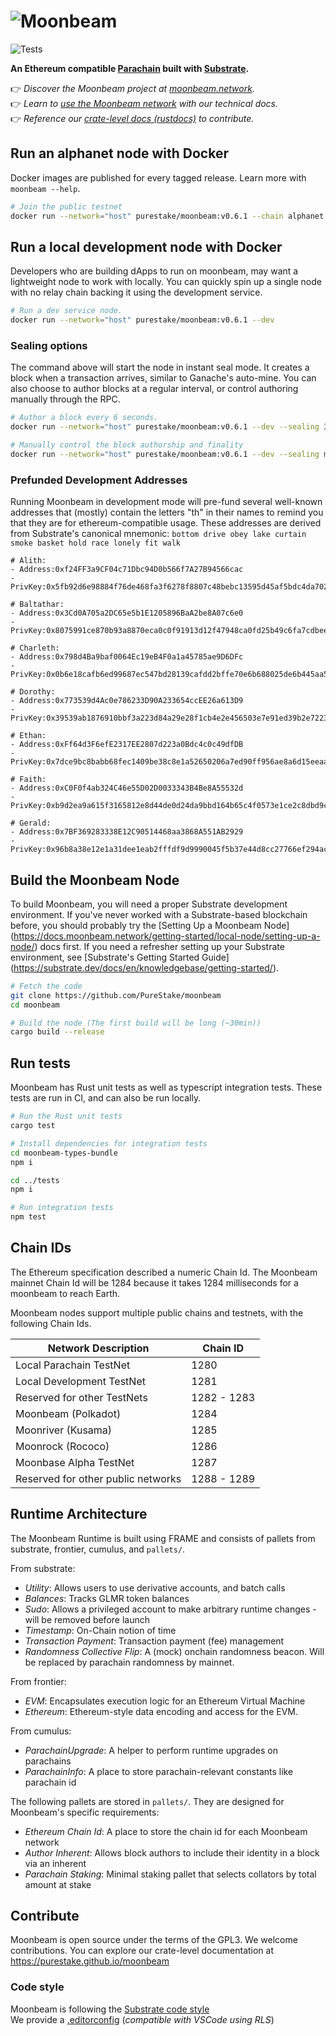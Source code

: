 # ![Moonbeam](media/1.jpg)

![Tests](https://github.com/PureStake/moonbeam/workflows/Release/badge.svg)

**An Ethereum compatible [Parachain](https://polkadot.network/technology/) built with [Substrate](https://substrate.dev).**

👉 _Discover the Moonbeam project at [moonbeam.network](https://moonbeam.network)._<br>
👉 _Learn to [use the Moonbeam network](https://docs.moonbeam.network/) with our technical docs._<br>
👉 _Reference our [crate-level docs (rustdocs)](https://purestake.github.io) to contribute._

## Run an alphanet node with Docker

Docker images are published for every tagged release. Learn more with `moonbeam --help`.

```bash
# Join the public testnet
docker run --network="host" purestake/moonbeam:v0.6.1 --chain alphanet
```

## Run a local development node with Docker

Developers who are building dApps to run on moonbeam, may want a lightweight node to work with
locally. You can quickly spin up a single node with no relay chain backing it using the development
service.

```bash
# Run a dev service node.
docker run --network="host" purestake/moonbeam:v0.6.1 --dev
```

### Sealing options

The command above will start the node in instant seal mode. It creates a block when a transaction arrives, similar to Ganache's auto-mine. You can also choose to author blocks at a regular interval, or control authoring manually through the RPC.

```bash
# Author a block every 6 seconds.
docker run --network="host" purestake/moonbeam:v0.6.1 --dev --sealing 3000

# Manually control the block authorship and finality
docker run --network="host" purestake/moonbeam:v0.6.1 --dev --sealing manual
```

### Prefunded Development Addresses

Running Moonbeam in development mode will pre-fund several well-known addresses that (mostly) contain the letters "th" in their names to remind you that they are for ethereum-compatible usage. These addresses are derived from
Substrate's canonical mnemonic: `bottom drive obey lake curtain smoke basket hold race lonely fit walk`

```
# Alith:
- Address:0xf24FF3a9CF04c71Dbc94D0b566f7A27B94566cac
- PrivKey:0x5fb92d6e98884f76de468fa3f6278f8807c48bebc13595d45af5bdc4da702133

# Baltathar:
- Address:0x3Cd0A705a2DC65e5b1E1205896BaA2be8A07c6e0
- PrivKey:0x8075991ce870b93a8870eca0c0f91913d12f47948ca0fd25b49c6fa7cdbeee8b

# Charleth:
- Address:0x798d4Ba9baf0064Ec19eB4F0a1a45785ae9D6DFc
- PrivKey:0x0b6e18cafb6ed99687ec547bd28139cafdd2bffe70e6b688025de6b445aa5c5b

# Dorothy:
- Address:0x773539d4Ac0e786233D90A233654ccEE26a613D9
- PrivKey:0x39539ab1876910bbf3a223d84a29e28f1cb4e2e456503e7e91ed39b2e7223d68

# Ethan:
- Address:0xFf64d3F6efE2317EE2807d223a0Bdc4c0c49dfDB
- PrivKey:0x7dce9bc8babb68fec1409be38c8e1a52650206a7ed90ff956ae8a6d15eeaaef4

# Faith:
- Address:0xC0F0f4ab324C46e55D02D0033343B4Be8A55532d
- PrivKey:0xb9d2ea9a615f3165812e8d44de0d24da9bbd164b65c4f0573e1ce2c8dbd9c8df

# Gerald:
- Address:0x7BF369283338E12C90514468aa3868A551AB2929
- PrivKey:0x96b8a38e12e1a31dee1eab2fffdf9d9990045f5b37e44d8cc27766ef294acf18
```

## Build the Moonbeam Node

To build Moonbeam, you will need a proper Substrate development environment. If you've never worked
with a Substrate-based blockchain before, you should probably try the [Setting Up a Moonbeam Node]
(https://docs.moonbeam.network/getting-started/local-node/setting-up-a-node/) docs first. If you
need a refresher setting up your Substrate environment, see [Substrate's Getting Started Guide]
(https://substrate.dev/docs/en/knowledgebase/getting-started/).

```bash
# Fetch the code
git clone https://github.com/PureStake/moonbeam
cd moonbeam

# Build the node (The first build will be long (~30min))
cargo build --release
```

## Run tests

Moonbeam has Rust unit tests as well as typescript integration tests. These tests are run in CI, and can also be run locally.

```bash
# Run the Rust unit tests
cargo test
```

```bash
# Install dependencies for integration tests
cd moonbeam-types-bundle
npm i

cd ../tests
npm i

# Run integration tests
npm test
```

## Chain IDs

The Ethereum specification described a numeric Chain Id. The Moonbeam mainnet Chain Id will be 1284
because it takes 1284 milliseconds for a moonbeam to reach Earth.

Moonbeam nodes support multiple public chains and testnets, with the following Chain Ids.

| Network Description                | Chain ID    |
| ---------------------------------- | ----------- |
| Local Parachain TestNet            | 1280        |
| Local Development TestNet          | 1281        |
| Reserved for other TestNets        | 1282 - 1283 |
| Moonbeam (Polkadot)                | 1284        |
| Moonriver (Kusama)                 | 1285        |
| Moonrock (Rococo)                  | 1286        |
| Moonbase Alpha TestNet             | 1287        |
| Reserved for other public networks | 1288 - 1289 |

## Runtime Architecture

The Moonbeam Runtime is built using FRAME and consists of pallets from substrate, frontier, cumulus, and `pallets/`.

From substrate:

- _Utility_: Allows users to use derivative accounts, and batch calls
- _Balances_: Tracks GLMR token balances
- _Sudo_: Allows a privileged account to make arbitrary runtime changes - will be removed before
  launch
- _Timestamp_: On-Chain notion of time
- _Transaction Payment_: Transaction payment (fee) management
- _Randomness Collective Flip_: A (mock) onchain randomness beacon. Will be replaced by parachain
  randomness by mainnet.

From frontier:

- _EVM_: Encapsulates execution logic for an Ethereum Virtual Machine
- _Ethereum_: Ethereum-style data encoding and access for the EVM.

From cumulus:

- _ParachainUpgrade_: A helper to perform runtime upgrades on parachains
- _ParachainInfo_: A place to store parachain-relevant constants like parachain id

The following pallets are stored in `pallets/`. They are designed for Moonbeam's specific requirements:

- _Ethereum Chain Id_: A place to store the chain id for each Moonbeam network
- _Author Inherent_: Allows block authors to include their identity in a block via an inherent
- _Parachain Staking_: Minimal staking pallet that selects collators by total amount at stake

## Contribute

Moonbeam is open source under the terms of the GPL3. We welcome contributions. You can explore our
crate-level documentation at https://purestake.github.io/moonbeam

### Code style

Moonbeam is following the
[Substrate code style](https://github.com/paritytech/substrate/blob/master/docs/STYLE_GUIDE.md)  
We provide a [.editorconfig](.editorconfig) (_compatible with VSCode using RLS_)
